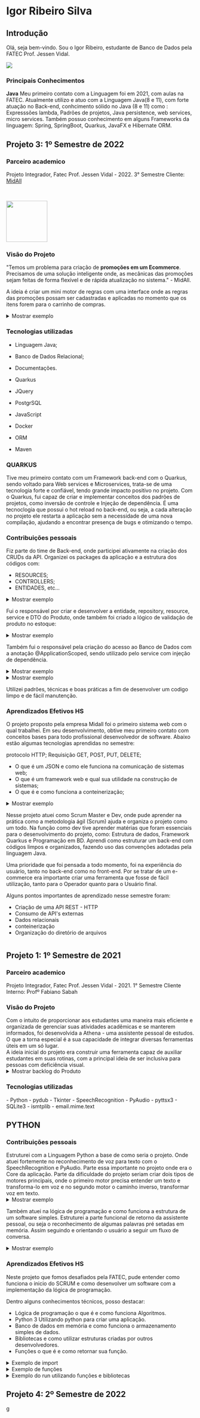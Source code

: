 <h1> Igor Ribeiro Silva </h1>
<h2> Introdução </h2>

Olá, seja bem-vindo. Sou o Igor Ribeiro, estudante de Banco de Dados pela FATEC Prof. Jessen Vidal.

<img src="https://user-images.githubusercontent.com/81486915/204921113-a6501f99-91a7-4bff-8d98-9576f5fbe99c.jpg">


<h3> Principais Conhecimentos </h3>

<b>Java</b>
Meu primeiro contato com a Linguagem foi em 2021, com aulas na FATEC. Atualmente utilizo e atuo com a Linguagem Java(8 e 11), com forte atuação no Back-end, conhcimento sólido no Java (8 e 11)  como : Expresssões lambda, Padrões de projetos, Java persistence, web services, micro services.
Também possuo conhecimento em alguns Frameworks da linguagem: Spring, SpringBoot, Quarkus, JavaFX e Hibernate ORM.

<h2>Projeto 3: 1º Semestre de 2022</h2>
<h3> Parceiro academico </h3>
Projeto Integrador, Fatec Prof. Jessen Vidal - 2022. 3° Semestre
Cliente: <a href="https://www.midall.com.br/">MidAll</a>

<br><p>
 <a href="https://www.midall.com.br/"><img src="https://user-images.githubusercontent.com/80851038/163725778-498ec2e9-e8eb-45cf-a586-848e5bb1dd97.png" width="110"/></a>
</p>

<h3> Visão do Projeto </h3>

"Temos um problema para criação de **promoções em um Ecommerce**. Precisamos de uma solução inteligente onde, as mecânicas das promoções sejam feitas de forma flexível e de rápida atualização no sistema." - MidAll.

A ideia é criar um mini motor de regras com uma interface onde as regras das promoções possam ser cadastradas e aplicadas no momento que os itens forem para o carrinho de compras.

<details>
<summary>Mostrar exemplo</summary>
<img src="https://user-images.githubusercontent.com/81486915/202873966-c6a51cc0-7cd5-419c-8c46-71edddff880a.jpg">
<img src="https://user-images.githubusercontent.com/81486915/202873967-bac5b668-10ce-4db0-913e-f74d0fb02b18.jpg">
<img src="https://user-images.githubusercontent.com/81486915/202873968-b1c1e222-fd5b-4bcb-9d2e-e78c81861b75.jpg">
<img src="https://user-images.githubusercontent.com/81486915/202873969-11fead79-03e9-407c-983c-6cc6ab02a58e.jpg">
</details>

<h3> Tecnologias utilizadas </h3>

- Linguagem Java;
- Banco de Dados Relacional;
- Documentações.

- Quarkus
- JQuery
- PostgrSQL
- JavaScript
- Docker
- ORM
- Maven

<h3><b>QUARKUS</h3></b>

Tive meu primeiro contato com um Framework back-end com o Quarkus, sendo voltado para Web services e Microservices, trata-se de uma tecnologia forte e confiável, tendo grande impacto positivo no projeto. Com o Quarkus, fui capaz de criar e implementar conceitos dos padrões de projetos, como inversão de controle e Injeção de dependência. 
É uma tecnoclogia que possui o hot reload no back-end, ou seja, a cada alteração no projeto ele restarta a aplicação sem a necessidade de uma nova compilação, ajudando a encontrar presença de bugs e otimizando o tempo.


<h3> Contribuições pessoais </h3>

Fiz parte do time de Back-end, onde participei ativamente na criação dos CRUDs da API. Organizei os packages da aplicação e a estrutura dos códigos com: 
- RESOURCES;
- CONTROLLERS;
- ENTIDADES, etc...

<details>
<summary>Mostrar exemplo</summary>
<img src="https://user-images.githubusercontent.com/81486915/191622260-1c4437f8-0fc9-4a55-93bd-25b381a55286.png"><br>
↳ Diretório organizado conforme convenção da linguagem. Contendo os repositories, resources(controllers), services e entities. 
</details>

Fui o responsável por criar e desenvolver a entidade, repository, resource, service e DTO do Produto, onde também foi criado a lógico de validação de produto no estoque: 

<details>
<summary>Mostrar exemplo</summary>
<img src="https://user-images.githubusercontent.com/81486915/191624904-1b53273a-a2f2-45af-bafc-cc3c16c00a34.png"><br>
<img src="https://user-images.githubusercontent.com/81486915/191624991-8470c457-d2b3-430e-9bd0-ee238b66ba7f.png"><br>
 ↳ Os códigos acima tratam da entidade Produto e Método onde é validado a lógica de verificar a disponibilidade do produto. A Classe produto extende o PanacheEntity, camada extra da ORM (Object-Relational Mapping) que faz o mapeamento relacional com o banco de dados. No método setStatusProd é criado uma lógica onde recebe uma chamada nos Services, ao criar um Produto é realizado uma transação no banco de dados que informa a disponibilidade do produto como True, sendo possível altera-la de acordo com a regra de negócio.
</details>

Também fui o responsável pela criação do acesso ao Banco de Dados com a anotação @ApplicationScoped, sendo utilizado pelo service com injeção de dependência.

<details>
<summary>Mostrar exemplo</summary>
<img src="https://user-images.githubusercontent.com/81486915/196818992-35724316-ccbc-43be-a67e-146cd524d21c.png"><br>
 ↳ Código do Repository da entidade Produto, o código faz o processo de GET e POST na conexão com o banco de dados pela camada do panache entity. Classe essa responsável das Querys e transações no banco de dados.
</details>

<details>
<summary>Mostrar exemplo</summary>
<img src="https://user-images.githubusercontent.com/81486915/196819156-95a9dbcf-0372-4bf5-a2ef-64096daf32cc.png"><br>
 ↳ Código do ProdutoService onde é realizado a camada de Service da entidade Produto, sendo feito a injeção de depêndencia do repository. Nesta classe é realizado os métodos públicos, cadastrar, atualizar e deletar.
</details>


Utilizei padrões, técnicas e boas práticas a fim de desenvolver um codigo limpo e de fácil manutenção.

<h3> Aprendizados Efetivos HS </h3>

O projeto proposto pela empresa Midall foi o primeiro sistema web com o qual trabalhei. Em seu desenvolvimento, obtive meu primeiro contato com conceitos bases para todo profissional desenvolvedor de software. Abaixo estão algumas tecnologias aprendidas no semestre:

protocolo HTTP;
Requisição GET, POST, PUT, DELETE;
- O que é um JSON e como ele funciona na comunicação de sistemas web;
- O que é um framework web e qual sua utilidade na construção de sistemas;
- O que é e como funciona a conteinerização;
<details>
<summary>Mostrar exemplo</summary>
<img src="https://user-images.githubusercontent.com/81486915/202873593-38a6e11f-0380-4949-9052-d156aeaee534.png"><br>
 ↳ Classe ProdutoResource que faz parte da camada dos Controllers, com os métodos HTTP: GET, POST, DELETE e UPDATE. Também fazendo a injeção de dependência da classe Service. Também é utilizado na classe as anotações do Quarkus (PUT, GET, DELETE E POST) para os métodos que foram injetos do Service.
</details>
 
Nesse projeto atuei como Scrum Master e Dev, onde pude aprender na prática como a metodologia ágil (Scrum) ajuda e organiza o projeto como um todo. Na função como dev tive aprender matérias que foram essenciais para o desenvolvimento do projeto, como: Estrutura de dados, Framework Quarkus e Programação em BD. Aprendi como estruturar um back-end com códigos limpos e organizados, fazendo uso das convenções adotadas pela linguagem Java. 

Uma prioridade que foi pensada a todo momento, foi na experiência do usuário, tanto no back-end como no front-end. Por se tratar de um e-commerce era importante criar uma ferramenta que fosse de fácil utilização, tanto para o Operador quanto para o Usuário final. 

Alguns pontos importantes de aprendizado nesse semestre foram:

* Criação de uma API REST - HTTP
* Consumo de API's externas
* Dados relacionais
* conteinerização
* Organização do diretório de arquivos
<h1></h1>
<h2>Projeto 1: 1º Semestre de 2021</h2>
<h3> Parceiro academico </h3>
Projeto Integrador, Fatec Prof. Jessen Vidal - 2021. 1° Semestre
Cliente Interno: Profº Fabiano Sabah</a>
<h3> Visão do Projeto </h3>
Com o intuito de proporcionar aos estudantes uma maneira mais eficiente e organizada de gerenciar suas atividades acadêmicas e se manterem informados, foi desenvolvida a Athena - uma assistente pessoal de estudos. O que a torna especial é a sua capacidade de integrar diversas ferramentas úteis em um só lugar.<br>
A ideia inicial do projeto era construir uma ferramenta capaz de auxiliar estudantes em suas rotinas, com a principal ideia de ser inclusiva para pessoas com deficiência visual. 
<br>
<details>
<summary>Mostrar backlog do Produto</summary>
<img src="https://user-images.githubusercontent.com/81486915/229939643-891abdaa-e090-49d2-8dd3-df5d5407d696.png">
</details>
<h3> Tecnologias utilizadas </h3>
- Python
- pydub
- Tkinter
- SpeechRecognition
- PyAudio
- pyttsx3
- SQLite3
- ismtplib
- email.mime.text
<h2> PYTHON </h2>
<h3> Contribuições pessoais </h3>
Estruturei com a Linguagem Python a base de como seria o projeto. Onde atuei fortemente no reconhecimento de voz para texto com o SpeechRecognition e PyAudio.
Parte essa importante no projeto onde era o Core da aplicação. Parte da dificuldade do projeto seriam criar dois tipos de motores principais, onde o primeiro motor precisa entender um texto e transforma-lo em voz e no segundo motor o caminho inverso, transformar voz em texto.


<details>
<summary>Mostrar exemplo</summary>
<img src="https://user-images.githubusercontent.com/81486915/229943884-d166a94f-bc59-4013-8f06-a3209355d565.png"/>
   ↳ No código acima podemos notar onde foi definido a função de fala, passando um texto como argumento. Essa função não retorna nada apenas chama a Engine.
</details>

Também atuei na lógica de programação e como funciona a estrutura de um software simples. 
Estruturei a parte funcional de retorno da assistente pessoal, ou seja o reconhecimento de algumas palavras pré setadas em memória. Assim seguindo e orientando o usuário a seguir um fluxo de conversa. 

<details>
<summary>Mostrar exemplo</summary>
<img src="https://user-images.githubusercontent.com/81486915/235800030-f209a0ed-91ec-48c9-be13-b7578c53081d.png"/>
  ↳ O código mostra alguns exemplos pré setados de comunicações com a assistente de voz. Essas palavras são armazenadas em memória ao momento que executar a aplicação.
 Trata-se também de uma função em Python 3 que é chamada no runner.
 </details>

<h3> Aprendizados Efetivos HS </h3>

Neste projeto que fomos desafiados pela FATEC, pude entender como funciona o inicio do SCRUM e como desenvolver um software com a implementação da lógica de programação.

Dentro alguns conhecimentos técnicos, posso destacar: 

- Lógica de programação o que é e como funciona Algoritmos.
- Python 3 Utilizando python para criar uma aplicação.
- Banco de dados em memória e como funciona o armazenamento simples de dados. 
- Bibliotecas e como utilizar estruturas criadas por outros desenvolvedores.
- Funções o que é e como retornar sua função.

<details>
<summary>Exemplo de import</summary>
<img src="https://user-images.githubusercontent.com/81486915/235803193-5a33c858-79c7-4090-b68d-101b0bc0a4f3.png"/>
 
 ↳ O código acima mostra como funciona os import na linguagem Python (algumas bibliotecas precisam do comando pip install + nome da lib)
 </details>
 
 <details>
<summary>Exemplo de funções</summary>
 <img src="https://user-images.githubusercontent.com/81486915/235803492-c3c1b6e3-4fbb-4d58-8b56-b04960cd3620.png"/>
 
  ↳ No exemplo podemos ver como criar uma função e o que ela retorna. Também podemos passar parametros para essa função ou não. Em algumas funções utilizamos as bibliotecas que importamos anteriormente
 </details>
 
<details>
<summary>Exemplo do run utilizando funções e bibliotecas</summary>
<img src="https://user-images.githubusercontent.com/81486915/235803537-7a807b85-7a43-4424-8a74-01e5843d42f3.png"/>
 
  ↳ No código acima é possível notar o run, a utilização de algumas bibliotecas e funções.
 </details>

<h2>Projeto 4: 2º Semestre de 2022</h2>g

